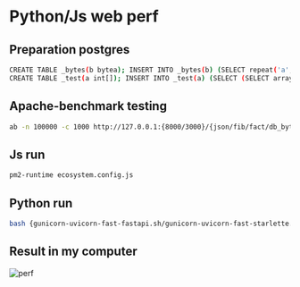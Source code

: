 # Python/Js web perf

## Preparation postgres
```bash
CREATE TABLE _bytes(b bytea); INSERT INTO _bytes(b) (SELECT repeat('a', 1000)::bytea FROM generate_series(1, 100));
CREATE TABLE _test(a int[]); INSERT INTO _test(a) (SELECT (SELECT array_agg(i) FROM generate_series(1, 100) as s(i)) FROM generate_series(1, 100));
```

## Apache-benchmark testing
```bash
ab -n 100000 -c 1000 http://127.0.0.1:{8000/3000}/{json/fib/fact/db_bytes/db_test}
```

## Js run
```bash
pm2-runtime ecosystem.config.js  
```

## Python run
```bash
bash {gunicorn-uvicorn-fast-fastapi.sh/gunicorn-uvicorn-fast-starlette.sh}
```


## Result in my computer
![perf](https://i.imgur.com/zSaWTkF.png)
